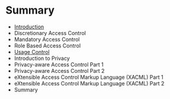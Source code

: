 # Summary

* [Introduction](README.md)
* Discretionary Access Control
* Mandatory Access Control
* Role Based Access Control
* [Usage Control](usage_control.md)
* Introduction to Privacy
* Privacy-aware Access Control Part 1
* Privacy-aware Access Control Part 2
* eXtensible Access Control Markup Language (XACML) Part 1
* eXtensible Access Control Markup Language (XACML) Part 2
* Summary

